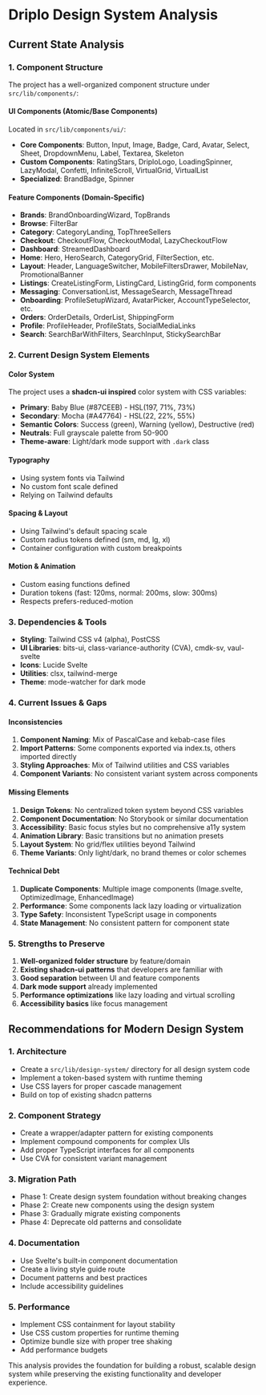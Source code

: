 # Driplo Design System Analysis

## Current State Analysis

### 1. Component Structure
The project has a well-organized component structure under `src/lib/components/`:

#### UI Components (Atomic/Base Components)
Located in `src/lib/components/ui/`:
- **Core Components**: Button, Input, Image, Badge, Card, Avatar, Select, Sheet, DropdownMenu, Label, Textarea, Skeleton
- **Custom Components**: RatingStars, DriploLogo, LoadingSpinner, LazyModal, Confetti, InfiniteScroll, VirtualGrid, VirtualList
- **Specialized**: BrandBadge, Spinner

#### Feature Components (Domain-Specific)
- **Brands**: BrandOnboardingWizard, TopBrands
- **Browse**: FilterBar
- **Category**: CategoryLanding, TopThreeSellers
- **Checkout**: CheckoutFlow, CheckoutModal, LazyCheckoutFlow
- **Dashboard**: StreamedDashboard
- **Home**: Hero, HeroSearch, CategoryGrid, FilterSection, etc.
- **Layout**: Header, LanguageSwitcher, MobileFiltersDrawer, MobileNav, PromotionalBanner
- **Listings**: CreateListingForm, ListingCard, ListingGrid, form components
- **Messaging**: ConversationList, MessageSearch, MessageThread
- **Onboarding**: ProfileSetupWizard, AvatarPicker, AccountTypeSelector, etc.
- **Orders**: OrderDetails, OrderList, ShippingForm
- **Profile**: ProfileHeader, ProfileStats, SocialMediaLinks
- **Search**: SearchBarWithFilters, SearchInput, StickySearchBar

### 2. Current Design System Elements

#### Color System
The project uses a **shadcn-ui inspired** color system with CSS variables:
- **Primary**: Baby Blue (#87CEEB) - HSL(197, 71%, 73%)
- **Secondary**: Mocha (#A47764) - HSL(22, 22%, 55%)
- **Semantic Colors**: Success (green), Warning (yellow), Destructive (red)
- **Neutrals**: Full grayscale palette from 50-900
- **Theme-aware**: Light/dark mode support with `.dark` class

#### Typography
- Using system fonts via Tailwind
- No custom font scale defined
- Relying on Tailwind defaults

#### Spacing & Layout
- Using Tailwind's default spacing scale
- Custom radius tokens defined (sm, md, lg, xl)
- Container configuration with custom breakpoints

#### Motion & Animation
- Custom easing functions defined
- Duration tokens (fast: 120ms, normal: 200ms, slow: 300ms)
- Respects prefers-reduced-motion

### 3. Dependencies & Tools
- **Styling**: Tailwind CSS v4 (alpha), PostCSS
- **UI Libraries**: bits-ui, class-variance-authority (CVA), cmdk-sv, vaul-svelte
- **Icons**: Lucide Svelte
- **Utilities**: clsx, tailwind-merge
- **Theme**: mode-watcher for dark mode

### 4. Current Issues & Gaps

#### Inconsistencies
1. **Component Naming**: Mix of PascalCase and kebab-case files
2. **Import Patterns**: Some components exported via index.ts, others imported directly
3. **Styling Approaches**: Mix of Tailwind utilities and CSS variables
4. **Component Variants**: No consistent variant system across components

#### Missing Elements
1. **Design Tokens**: No centralized token system beyond CSS variables
2. **Component Documentation**: No Storybook or similar documentation
3. **Accessibility**: Basic focus styles but no comprehensive a11y system
4. **Animation Library**: Basic transitions but no animation presets
5. **Layout System**: No grid/flex utilities beyond Tailwind
6. **Theme Variants**: Only light/dark, no brand themes or color schemes

#### Technical Debt
1. **Duplicate Components**: Multiple image components (Image.svelte, OptimizedImage, EnhancedImage)
2. **Performance**: Some components lack lazy loading or virtualization
3. **Type Safety**: Inconsistent TypeScript usage in components
4. **State Management**: No consistent pattern for component state

### 5. Strengths to Preserve
1. **Well-organized folder structure** by feature/domain
2. **Existing shadcn-ui patterns** that developers are familiar with
3. **Good separation** between UI and feature components
4. **Dark mode support** already implemented
5. **Performance optimizations** like lazy loading and virtual scrolling
6. **Accessibility basics** like focus management

## Recommendations for Modern Design System

### 1. Architecture
- Create a `src/lib/design-system/` directory for all design system code
- Implement a token-based system with runtime theming
- Use CSS layers for proper cascade management
- Build on top of existing shadcn patterns

### 2. Component Strategy
- Create a wrapper/adapter pattern for existing components
- Implement compound components for complex UIs
- Add proper TypeScript interfaces for all components
- Use CVA for consistent variant management

### 3. Migration Path
- Phase 1: Create design system foundation without breaking changes
- Phase 2: Create new components using the design system
- Phase 3: Gradually migrate existing components
- Phase 4: Deprecate old patterns and consolidate

### 4. Documentation
- Use Svelte's built-in component documentation
- Create a living style guide route
- Document patterns and best practices
- Include accessibility guidelines

### 5. Performance
- Implement CSS containment for layout stability
- Use CSS custom properties for runtime theming
- Optimize bundle size with proper tree shaking
- Add performance budgets

This analysis provides the foundation for building a robust, scalable design system while preserving the existing functionality and developer experience.
